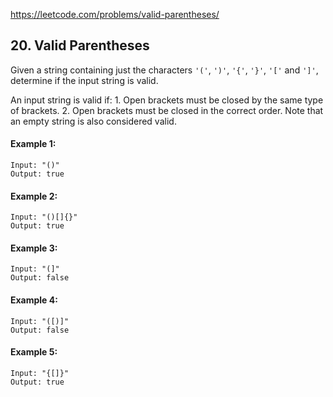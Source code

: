 https://leetcode.com/problems/valid-parentheses/

## 20. Valid Parentheses
Given a string containing just the characters `'('`, `')'`, `'{'`, `'}'`, `'['` and `']'`, determine if the input string is valid.

An input string is valid if:
	1. Open brackets must be closed by the same type of brackets.
	2. Open brackets must be closed in the correct order.
Note that an empty string is also considered valid.

#### Example 1:
```
Input: "()"
Output: true
```

#### Example 2:
```
Input: "()[]{}"
Output: true
```

#### Example 3:
```
Input: "(]"
Output: false
```

#### Example 4:
```
Input: "([)]"
Output: false
```

#### Example 5:
```
Input: "{[]}"
Output: true
```

